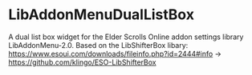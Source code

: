 # LibAddonMenuDualListBox
A dual list box widget for the Elder Scrolls Online addon settings library LibAddonMenu-2.0.
Based on the LibShifterBox libary: https://www.esoui.com/downloads/fileinfo.php?id=2444#info
-> https://github.com/klingo/ESO-LibShifterBox
